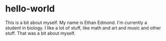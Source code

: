 # hello-world

This is a bit about myself.
My name is Ethan Edmond.
I'm currently a student in biology.
I like a lot of stuff, like math and art and music and other stuff.
That was a bit about myself.

